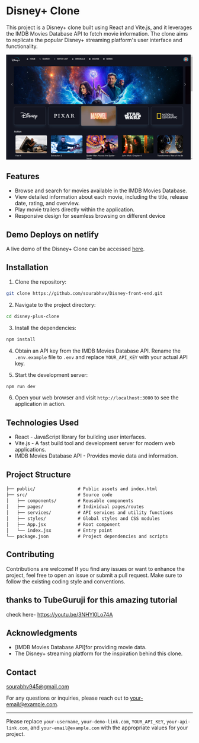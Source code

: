 # Disney+ Clone

This project is a Disney+ clone built using React and Vite.js, and it leverages the IMDB Movies Database API to fetch movie information. The clone aims to replicate the popular Disney+ streaming platform's user interface and functionality.

![Disney+ Clone Screenshot](Disney_clone.png)

## Features

- Browse and search for movies available in the IMDB Movies Database.
- View detailed information about each movie, including the title, release date, rating, and overview.
- Play movie trailers directly within the application.
- Responsive design for seamless browsing on different device

## Demo Deploys on netlify

A live demo of the Disney+ Clone can be accessed [here](https://rad-youtiao-402d92.netlify.app/).

## Installation

1. Clone the repository:

```bash
git clone https://github.com/sourabhvv/Disney-front-end.git
```

2. Navigate to the project directory:

```bash
cd disney-plus-clone
```

3. Install the dependencies:

```bash
npm install
```

4. Obtain an API key from the IMDB Movies Database API. Rename the `.env.example` file to `.env` and replace `YOUR_API_KEY` with your actual API key.

5. Start the development server:

```bash
npm run dev
```

6. Open your web browser and visit `http://localhost:3000` to see the application in action.

## Technologies Used

- React - JavaScript library for building user interfaces.
- Vite.js - A fast build tool and development server for modern web applications.
- IMDB Movies Database API - Provides movie data and information.

## Project Structure

```plaintext
├── public/                # Public assets and index.html
├── src/                   # Source code
│   ├── components/        # Reusable components
│   ├── pages/             # Individual pages/routes
│   ├── services/          # API services and utility functions
│   ├── styles/            # Global styles and CSS modules
│   ├── App.jsx            # Root component
│   └── index.jsx          # Entry point
└── package.json           # Project dependencies and scripts
```

## Contributing

Contributions are welcome! If you find any issues or want to enhance the project, feel free to open an issue or submit a pull request. Make sure to follow the existing coding style and conventions.

## thanks to TubeGuruji for this amazing tutorial 
check here- https://youtu.be/3NHYl0Lo74A

## Acknowledgments

- [IMDB Movies Database API]for providing movie data.
- The Disney+ streaming platform for the inspiration behind this clone.

## Contact
sourabhv945@gmail.com

For any questions or inquiries, please reach out to [your-email@example.com](mailto:your-email@example.com).

---
Please replace `your-username`, `your-demo-link.com`, `YOUR_API_KEY`, `your-api-link.com`, and `your-email@example.com` with the appropriate values for your project.
